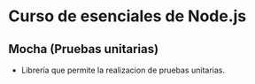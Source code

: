 # Curso de esenciales de Node.js

## Mocha (Pruebas unitarias)

* Librería que permite la realizacion de pruebas unitarias.